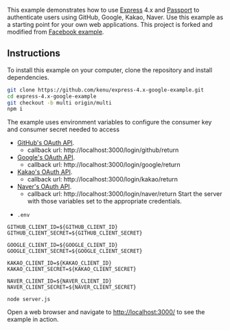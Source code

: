 This example demonstrates how to use [Express](http://expressjs.com/) 4.x and
[Passport](http://passportjs.org/) to authenticate users using GitHub, Google, Kakao, Naver.
Use this example as a starting point for your own web applications.
This project is forked and modified from
[Facebook example](https://github.com/passport/express-4.x-facebook-example).

## Instructions

To install this example on your computer, clone the repository and install
dependencies.

```bash
git clone https://github.com/kenu/express-4.x-google-example.git
cd express-4.x-google-example
git checkout -b multi origin/multi
npm i
```

The example uses environment variables to configure the consumer key and
consumer secret needed to access
* [GitHub's OAuth API](https://github.com/settings/developers).
  - callback url: http://localhost:3000/login/github/return
* [Google's OAuth API](https://console.developers.google.com/apis/credentials).
  - callback url: http://localhost:3000/login/google/return
* [Kakao's OAuth API](https://developers.kakao.com/console/app).
  - callback url: http://localhost:3000/login/kakao/return
* [Naver's OAuth API](https://developers.naver.com/apps/#/list).
  - callback url: http://localhost:3000/login/naver/return
Start the server with those variables set to the appropriate credentials.

- `.env`

```
GITHUB_CLIENT_ID=${GITHUB_CLIENT_ID}
GITHUB_CLIENT_SECRET=${GITHUB_CLIENT_SECRET}

GOOGLE_CLIENT_ID=${GOOGLE_CLIENT_ID}
GOOGLE_CLIENT_SECRET=${GOOGLE_CLIENT_SECRET}

KAKAO_CLIENT_ID=${KAKAO_CLIENT_ID}
KAKAO_CLIENT_SECRET=${KAKAO_CLIENT_SECRET}

NAVER_CLIENT_ID=${NAVER_CLIENT_ID}
NAVER_CLIENT_SECRET=${NAVER_CLIENT_SECRET}
```

```
node server.js
```

Open a web browser and navigate to [http://localhost:3000/](http://localhost:3000/)
to see the example in action.
